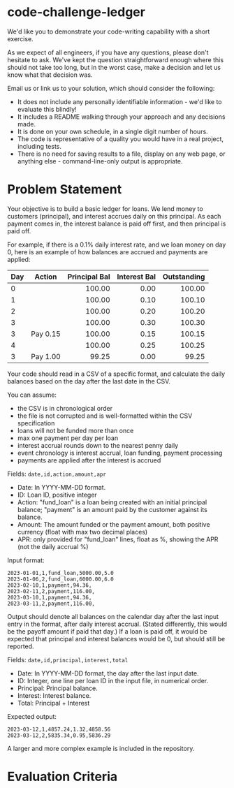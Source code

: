 # code-challenge-ledger

We'd like you to demonstrate your code-writing capability with a short exercise.

As we expect of all engineers, if you have any questions, please don't hesitate to ask. We've kept the question straightforward enough where this should not take too long, but in the worst case, make a decision and let us know what that decision was.

Email us or link us to your solution, which should consider the following:

- It does not include any personally identifiable information - we'd like to evaluate this blindly!
- It includes a README walking through your approach and any decisions made.
- It is done on your own schedule, in a single digit number of hours.
- The code is representative of a quality you would have in a real project, including tests.
- There is no need for saving results to a file, display on any web page, or anything else - command-line-only output is appropriate.

# Problem Statement

Your objective is to build a basic ledger for loans. We lend money to customers (principal), and interest accrues daily on this principal. As each payment comes in, the interest balance is paid off first, and then principal is paid off.

For example, if there is a 0.1% daily interest rate, and we loan money on day 0, here is an example of how balances are accrued and payments are applied:

| Day | Action   | Principal Bal | Interest Bal | Outstanding |
|-----|----------|--------------:|-------------:|------------:|
| 0   |          |        100.00 |         0.00 |      100.00 |
| 1   |          |        100.00 |         0.10 |      100.10 |
| 2   |          |        100.00 |         0.20 |      100.20 |
| 3   |          |        100.00 |         0.30 |      100.30 |
| 3   | Pay 0.15 |        100.00 |         0.15 |      100.15 |
| 4   |          |        100.00 |         0.25 |      100.25 |
| 3   | Pay 1.00 |         99.25 |         0.00 |       99.25 |


Your code should read in a CSV of a specific format, and calculate the daily balances based on the day after the last date in the CSV.

You can assume:
- the CSV is in chronological order
- the file is not corrupted and is well-formatted within the CSV specification
- loans will not be funded more than once
- max one payment per day per loan
- interest accrual rounds down to the nearest penny daily
- event chronology is interest accrual, loan funding, payment processing
- payments are applied after the interest is accrued

Fields:
`date,id,action,amount,apr`

- Date: In YYYY-MM-DD format.
- ID: Loan ID, positive integer
- Action: "fund_loan" is a loan being created with an initial principal balance; "payment" is an amount paid by the customer against its balance.
- Amount: The amount funded or the payment amount, both positive currency (float with max two decimal places)
- APR: only provided for "fund_loan" lines, float as %, showing the APR (not the daily accrual %)

Input format:
```
2023-01-01,1,fund_loan,5000.00,5.0
2023-01-06,2,fund_loan,6000.00,6.0
2023-02-10,1,payment,94.36,
2023-02-11,2,payment,116.00,
2023-03-10,1,payment,94.36,
2023-03-11,2,payment,116.00,
```

Output should denote all balances on the calendar day after the last input entry in the format, after daily interest accrual. (Stated differently, this would be the payoff amount if paid that day.) If a loan is paid off, it would be expected that principal and interest balances would be 0, but should still be reported.

Fields:
`date,id,principal,interest,total`

- Date: In YYYY-MM-DD format, the day after the last input date.
- ID: Integer, one line per loan ID in the input file, in numerical order.
- Principal: Principal balance.
- Interest: Interest balance.
- Total: Principal + Interest

Expected output:
```
2023-03-12,1,4857.24,1.32,4858.56
2023-03-12,2,5835.34,0.95,5836.29
```

A larger and more complex example is included in the repository.

# Evaluation Criteria



